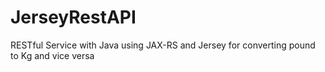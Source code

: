 # JerseyRestAPI
RESTful Service with Java using JAX-RS and Jersey for converting pound to Kg and vice versa


